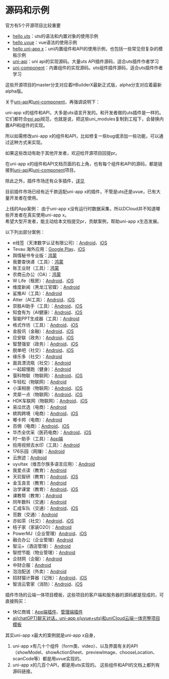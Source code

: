 # 源码和示例

官方有5个开源项目比较重要
- [hello uts](https://gitcode.net/dcloud/hello-uts)：uts的语法和内置对象的使用示例
- [hello uvue](https://gitcode.net/dcloud/hello-uvue)：vue语法的使用示例
- [hello uni-app x](https://gitcode.net/dcloud/hello-uni-app-x)：uni内置组件和API的使用示例，也包括一些常见但复杂的模板示例
- [uni-api](https://gitcode.net/dcloud/uni-api)：uni api的实现源码。大量uts API插件源码，适合uts插件作者学习
- [uni-component](https://gitcode.net/dcloud/uni-component)：内置组件的实现源码。uts组件插件源码，适合uts插件作者学习

这些开源项目的master分支对应着HBuilderX最新正式版，alpha分支对应着最新alpha版。

关于[uni-api](https://gitcode.net/dcloud/uni-api)和[uni-component](https://gitcode.net/dcloud/uni-component)，再强调说明下：

uni-app x的组件和API，大多是uts语言开发的。和开发者做的uts插件是一样的。\
它们都符合[exi api](https://uniapp.dcloud.net.cn/api/extapi.html)规范，也就是说，把这些uni_modules复制到工程下，会替换内置API和组件的实现。

所以如需修改uni-app x的组件和API，比如修复一些bug或添加一些功能，可以通过这种方式来实现。

如果这些改动有助于其他开发者，欢迎给开源项目回提pr。

在uni-app x的组件和API文档页面的右上角，也有每个组件和API的源码，都是链接到[uni-api](https://gitcode.net/dcloud/uni-api)和[uni-component](https://gitcode.net/dcloud/uni-component)项目。

除此之外，插件市场还有众多插件，[详见](https://ext.dcloud.net.cn/?uni-appx=1)

目前插件市场已经有近千款适配uni-app x的插件，不管是uts还是uvue，已有大量开发者在使用。

上线的App案例：
由于uni-app x没有运行时数据采集，所以DCloud并不知道哪些开发者在真实使用uni-app x。\
希望大型开发者，能主动给本文档提交pr，贡献案例，帮助uni-app x生态发展。

以下列出部分案例：

- e线签（天津数字认证有限公司）：[Android](https://sj.qq.com/appdetail/com.tjca.elinesign)、[iOS](https://apps.apple.com/cn/app/e%E7%BA%BF%E7%AD%BE/id6743433163)
- Tevau 海外应用：[Google Play](https://play.google.com/store/apps/details?id=uni.UNI2317D55&hl=zh&pli=1)、[iOS](https://apps.apple.com/cn/app/tevau/id6504911110)
- 舆情秘书专业版：[鸿蒙](https://appgallery.huawei.com/app/detail?id=com.istarshine.yqms4harmonyos)
- 我要查快递（工具）：[鸿蒙](https://appgallery.huawei.com/app/detail?id=com.youjuda.woyaochakuaidi)
- 账王业财（工具）：[鸿蒙](https://appgallery.huawei.com/app/detail?id=cn.cash360.lionhm)
- 农商云办公（OA）：[鸿蒙](https://appgallery.huawei.com/app/detail?id=com.cdrcb.oa)
- W Life（租房）：[Android](https://appgallery.huawei.com/app/C114037237)、[iOS](https://apps.apple.com/cn/app/w-life/id6742771365?uo=4)
- 维度新闻（黑龙江官媒）：[Android](https://sj.qq.com/appdetail/uni.UNIDB3060D)
- 鲨推AI（工具）：[Android](https://sj.qq.com/appdetail/com.shatui.ai)
- Atter（AI工具）：[Android](https://sj.qq.com/appdetail/com.wbgrecordx.app)、[iOS](https://apps.apple.com/us/app/atter-ai-voice-to-text-notes/id6747348330)
- 崇胜AI助手（工具）：[Android](https://appgallery.huawei.com/app/C110643037)、[iOS](https://apps.apple.com/bn/app/%E5%B4%87%E8%83%9Cai%E5%8A%A9%E6%89%8B-ai%E8%A7%86%E9%A2%91%E5%88%9B%E4%BD%9C%E5%B7%A5%E5%85%B7/id6479941790)
- 知食有为（AI健康）：[Android](https://sj.qq.com/appdetail/cn.sshcn.nutrition.m)、[iOS](https://apps.apple.com/hk/app/%E7%9F%A5%E9%A3%9F%E6%9C%89%E4%B8%BA/id6739123603)
- 智能PPT生成器（工具）：[Android](https://app.mi.com/details?id=com.pptgen.Intelligent)
- 格式作坊（工具）：[Android](https://sj.qq.com/appdetail/com.gszf.app)、[iOS](https://apps.apple.com/cn/app/%E6%A0%BC%E5%BC%8F%E4%BD%9C%E5%9D%8A-%E6%A0%BC%E5%BC%8F%E8%BD%AC%E6%8D%A2%E5%99%A8/id6472780051)
- 金股讯（金融）：[Android](https://sj.qq.com/appdetail/com.jinguxun.app)、[iOS](https://apps.apple.com/cn/app/%E9%87%91%E8%82%A1%E8%AE%AF/id1615272585)
- 应安联（政务）：[Android](https://sj.qq.com/appdetail/com.aky.yal)、[iOS](https://apps.apple.com/cn/app/%E5%BA%94%E5%AE%89%E8%81%94/id1566809671)
- 智慧强安（政务）：[Android](https://sj.qq.com/appdetail/com.demlution.aatianfangyetan)、[iOS](https://apps.apple.com/cn/app/%E6%99%BA%E6%85%A7%E5%BC%BA%E5%AE%89/id6476082028)
- 脱单吧（社交）：[Android](https://sj.qq.com/appdetail/com.liewu.desingle)、[iOS](https://apps.apple.com/cn/app/%E8%84%B1%E5%8D%95%E5%90%A7/id1560465075)
- 缘乐多（社交）：[Android](https://sj.qq.com/appdetail/com.adaphan.myloves)
- 面具漂流瓶（社交）：[Android](https://appgallery.huawei.com/app/C113757831)
- 一起超慢跑（健身）：[Android](https://sj.qq.com/appdetail/com.cloud.dema.jog)
- 萤科物联（物联网）：[Android](https://sj.qq.com/appdetail/iot.ykwl.vip)、[iOS](https://apps.apple.com/cn/app/%E8%90%A4%E7%A7%91%E7%89%A9%E8%81%94/id6741841541)
- 牛轻松（物联网）：[Android](https://sj.qq.com/appdetail/com.wuitu.nqs)
- 小溪相册（物联网）：[Android](https://app.mi.com/details?id=com.yanxi.xiaoxizaijia)、[iOS](https://apps.apple.com/vn/app/%E5%B0%8F%E6%BA%AA%E7%9B%B8%E5%86%8C/id6593673873)
- 灵犀一点（物联网）：[Android](https://sj.qq.com/appdetail/uni.qinhua)、[iOS](https://apps.apple.com/cn/app/%E7%81%B5%E7%8A%80%E4%B8%80%E7%82%B9/id1661770402)
- HDK车联网（物联网）：[Android](https://sj.qq.com/appdetail/com.hdk.app)、[iOS](https://apps.apple.com/cn/app/hdk%E8%BD%A6%E8%81%94%E7%BD%91/id6740163146)
- 易瓜优选（电商）：[Android](https://sj.qq.com/appdetail/huaban.yigua)
- 槟购跨境（电商）：[Android](https://sj.qq.com/appdetail/com.bingo.bg)、[iOS](https://apps.apple.com/hk/app/%E6%A7%9F%E8%B4%AD%E8%B7%A8%E5%A2%83/id1463306856)
- 嘟卡邦（电商）：[Android](https://sj.qq.com/appdetail/com.dukabang.app)
- 百佣（电商）：[Android](https://app.mi.com/details?id=com.baiyong.yuehu)、[iOS](https://apps.apple.com/cn/app/%E7%99%BE%E4%BD%A3/id6451459018)
- 华杰全优采（医药电商）：[Android](https://sj.qq.com/appdetail/com.wta.NewCloudApp.jiuwei314439)、[iOS](https://apps.apple.com/cn/app/%E5%8D%8E%E6%9D%B0%E5%85%A8%E4%BC%98%E9%87%87/id1577869835)
- 时一助手（工具）：[App端](http://app.yuteng.vip/sy/index.html)
- 拾用视频去水印（工具）：[Android](https://sj.qq.com/appdetail/io.video.convertApp)
- 176乐园（网赚）：[Android](https://sj.qq.com/appdetail/uni.UNI1A7CD2D)
- 云旅迹：[Android](https://sj.qq.com/appdetail/com.yunlvji.trip)
- uyultax（维吾尔族多语言应用）：[Android](https://sj.qq.com/appdetail/com.android.uyultax)
- 我爱点读（教育）：[Android](https://sj.qq.com/appdetail/com.aiduowan.diandu)
- 天玑智研（教育）：[Android](https://sj.qq.com/appdetail/com.phadscholar)、[iOS](https://apps.apple.com/us/app/%E5%A4%A9%E7%8E%91%E6%99%BA%E7%A0%94/id6743391396)
- 金玉良言（教育）：[Android](https://sj.qq.com/appdetail/uni.app.UNI1F8CF4F)
- 治学课堂（教育）：[Android](https://sj.qq.com/appdetail/com.zhixuerj.zxkt)、[iOS](https://apps.apple.com/cn/app/%E6%B2%BB%E5%AD%A6%E8%AF%BE%E5%A0%82/id6737838504)
- 课教帮（教育）：[Android](https://sj.qq.com/appdetail/com.dw.kejiaobang)
- 同年数科（交通）：[Android](https://sj.qq.com/appdetail/kemi.io.com)
- 汇成车队（交通）：[Android](https://sj.qq.com/appdetail/cn.dsknykj.hccd)、[iOS](https://apps.apple.com/lb/app/%E6%B1%87%E6%88%90%E8%BD%A6%E9%98%9F/id6744993779)
- 觅数（交通）：[Android](https://sj.qq.com/appdetail/com.jspdg.mishu)
- 亦如茶（社交）：[Android](https://sj.qq.com/appdetail/com.yiru.cha)、[iOS](https://apps.apple.com/cn/app/%E4%BA%A6%E5%A6%82%E8%8C%B6/id1544325304)
- 桔子家（家装O2O）：[Android](https://sj.qq.com/appdetail/com.juzijia.app)
- PowerMJ（企业管理）[Android](https://sj.qq.com/appdetail/com.power.powermj)、[iOS](https://apps.apple.com/hk/app/powermj/id6738763443)
- 融合办公（企业管理）[Android](https://sj.qq.com/appdetail/com.gsxx.office)
- 智沄+（酒店管理）： [Android](https://sj.qq.com/appdetail/com.zhiyun.pms)
- 智控节能（物业管理）：[Android](https://sj.qq.com/appdetail/uni.UNIFA742E9)
- 企财网（企服）：[Android](https://sj.qq.com/appdetail/com.dx.qicaiwang)
- 中财企服：[Android](https://sj.qq.com/appdetail/com.zhongcaiqifu)
- 泡泡配送（外卖）：[Android](https://app.mi.com/details?id=com.wxh66.dc.android)
- 招财猫计算器（记账）：[Android](https://sj.qq.com/appdetail/com.zhaocaimao.cal)、[iOS](https://apps.apple.com/cn/app/%E6%8B%9B%E8%B4%A2%E7%8C%AB%E8%AE%A1%E7%AE%97%E5%99%A8-%E6%96%B0%E7%89%88%E6%97%A0%E5%B9%BF%E5%91%8A%E8%AE%A1%E7%AE%97%E6%9C%BA/id6742278907)
- 智消云管家（消防）：[Android](https://sj.qq.com/appdetail/com.jbufa.iot3)、[iOS](https://apps.apple.com/sa/app/%E6%99%BA%E6%B6%88%E4%BA%91%E7%AE%A1%E5%AE%B6/id6499505198)

插件市场的云端一体项目模板，这些项目的客户端和服务器的源码都是现成的，可直接购买：
- 快亿商城：[App端插件](https://ext.dcloud.net.cn/plugin?id=15458)、[管理端插件](https://ext.dcloud.net.cn/plugin?id=15568)
- [ai(chatGPT)聊天对话，uni-app x(uvue+uts)和uniCloud云端一体完整项目模板](https://ext.dcloud.net.cn/plugin?id=17075)

其实uni-app x最大的案例就是uni-app x自身，
1. uni-app x有几十个组件（form类、video）、以及界面有关的API（showModel、showActionSheet、previewImage、chooseLocation、scanCode等）都是用uvue实现的。
2. uni-app x的几百个API，都是用uts实现的。
这些组件和API的文档上都列有源码链接。
